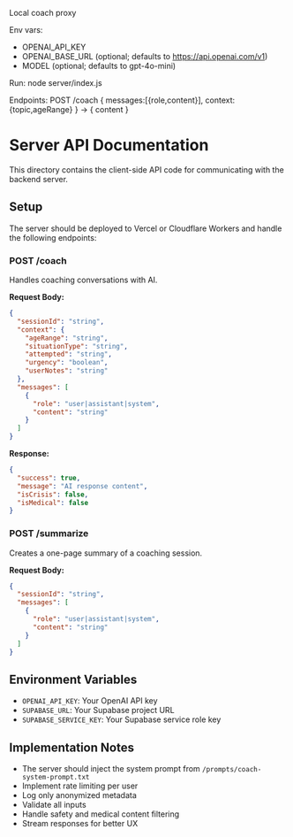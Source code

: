 Local coach proxy

Env vars:
- OPENAI_API_KEY
- OPENAI_BASE_URL (optional; defaults to https://api.openai.com/v1)
- MODEL (optional; defaults to gpt-4o-mini)

Run:
node server/index.js

Endpoints:
POST /coach { messages:[{role,content}], context:{topic,ageRange} }
→ { content }

# Server API Documentation

This directory contains the client-side API code for communicating with the backend server.

## Setup

The server should be deployed to Vercel or Cloudflare Workers and handle the following endpoints:

### POST /coach

Handles coaching conversations with AI.

**Request Body:**
```json
{
  "sessionId": "string",
  "context": {
    "ageRange": "string",
    "situationType": "string", 
    "attempted": "string",
    "urgency": "boolean",
    "userNotes": "string"
  },
  "messages": [
    {
      "role": "user|assistant|system",
      "content": "string"
    }
  ]
}
```

**Response:**
```json
{
  "success": true,
  "message": "AI response content",
  "isCrisis": false,
  "isMedical": false
}
```

### POST /summarize

Creates a one-page summary of a coaching session.

**Request Body:**
```json
{
  "sessionId": "string",
  "messages": [
    {
      "role": "user|assistant|system",
      "content": "string"
    }
  ]
}
```

## Environment Variables

- `OPENAI_API_KEY`: Your OpenAI API key
- `SUPABASE_URL`: Your Supabase project URL
- `SUPABASE_SERVICE_KEY`: Your Supabase service role key

## Implementation Notes

- The server should inject the system prompt from `/prompts/coach-system-prompt.txt`
- Implement rate limiting per user
- Log only anonymized metadata
- Validate all inputs
- Handle safety and medical content filtering
- Stream responses for better UX
